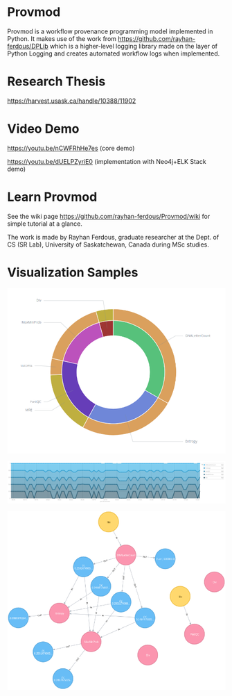 # Provmod
Provmod is a workflow provenance programming model implemented in Python.
It makes use of the work from https://github.com/rayhan-ferdous/DPLib which is a higher-level logging library made on the layer of Python Logging and creates automated workflow logs when implemented.

# Research Thesis
https://harvest.usask.ca/handle/10388/11902

# Video Demo
https://youtu.be/nCWFRhHe7es (core demo)

https://youtu.be/dUELPZyriE0 (implementation with Neo4j+ELK Stack demo)

# Learn Provmod
See the wiki page https://github.com/rayhan-ferdous/Provmod/wiki for simple tutorial at a glance.

The work is made by Rayhan Ferdous, graduate researcher at the Dept. of CS (SR Lab), University of Saskatchewan, Canada during MSc studies.

# Visualization Samples

![Sample 2](https://github.com/rayhan-ferdous/ProvMod/blob/master/pie2.png)

![Sample 1](https://github.com/rayhan-ferdous/ProvMod/blob/master/timeseries.png)

![Sample 3](https://github.com/rayhan-ferdous/ProvMod/blob/master/graph.png)
